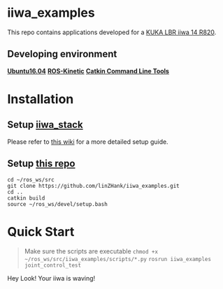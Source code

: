 # iiwa_examples
This repo contains applications developed for a [KUKA LBR iiwa 14 R820](https://www.kuka.com/en-us/products/robotics-systems/industrial-robots/lbr-iiwa).
## Developing environment
**[Ubuntu16.04](http://releases.ubuntu.com/16.04/)**
**[ROS-Kinetic](http://wiki.ros.org/kinetic)**
**[Catkin Command Line Tools](https://catkin-tools.readthedocs.io/en/latest/)**

# Installation
## Setup [iiwa_stack](https://github.com/IFL-CAMP/iiwa_stack)
Please refer to [this wiki](https://github.com/IFL-CAMP/iiwa_stack/wiki#setup-guide) for a more detailed setup guide.

## Setup [this repo](https://github.com/linZHank/iiwa_examples.git)
```console
cd ~/ros_ws/src
git clone https://github.com/linZHank/iiwa_examples.git
cd ..
catkin build
source ~/ros_ws/devel/setup.bash
```

# Quick Start
> Make sure the scripts are executable
`chmod +x ~/ros_ws/src/iiwa_examples/scripts/*.py`
`rosrun iiwa_examples joint_control_test`

Hey Look! Your iiwa is waving!

